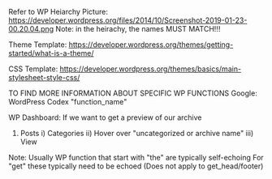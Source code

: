 Refer to WP Heiarchy Picture: https://developer.wordpress.org/files/2014/10/Screenshot-2019-01-23-00.20.04.png
Note: in the heirachy, the names MUST MATCH!!!

Theme Template: https://developer.wordpress.org/themes/getting-started/what-is-a-theme/

CSS Template: https://developer.wordpress.org/themes/basics/main-stylesheet-style-css/


TO FIND MORE INFORMATION ABOUT SPECIFIC WP FUNCTIONS
Google: WordPress Codex "function_name"

WP Dashboard:
If we want to get a preview of our archive
 1) Posts
    i) Categories
    ii) Hover over "uncategorized or archive name"
    iii) View

Note: Usually WP function that start with "the" are typically self-echoing
      For "get" these typically need to be echoed (Does not apply to get_head/footer)